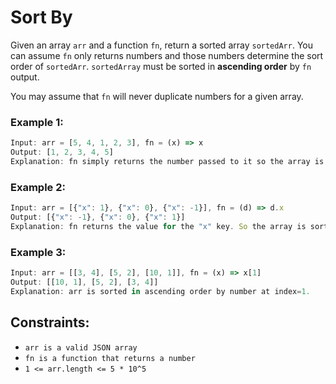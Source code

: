 # Sort By

Given an array `arr` and a function `fn`, return a sorted array `sortedArr`. You can assume `fn` only returns numbers and those numbers determine the sort order of `sortedArr`. `sortedArray` must be sorted in **ascending order** by `fn` output.

You may assume that `fn` will never duplicate numbers for a given array.

### Example 1:

```js
Input: arr = [5, 4, 1, 2, 3], fn = (x) => x
Output: [1, 2, 3, 4, 5]
Explanation: fn simply returns the number passed to it so the array is sorted in ascending order.
```

### Example 2:

```js
Input: arr = [{"x": 1}, {"x": 0}, {"x": -1}], fn = (d) => d.x
Output: [{"x": -1}, {"x": 0}, {"x": 1}]
Explanation: fn returns the value for the "x" key. So the array is sorted based on that value.
```

### Example 3:

```js
Input: arr = [[3, 4], [5, 2], [10, 1]], fn = (x) => x[1]
Output: [[10, 1], [5, 2], [3, 4]]
Explanation: arr is sorted in ascending order by number at index=1.
```

## Constraints:

- `arr is a valid JSON array`
- `fn is a function that returns a number`
- `1 <= arr.length <= 5 * 10^5`
